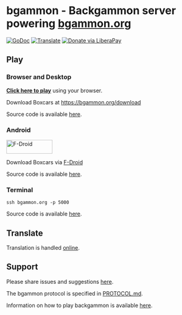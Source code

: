 # bgammon - Backgammon server powering [bgammon.org](https://bgammon.org)
[![GoDoc](https://code.rocket9labs.com/tslocum/godoc-static/raw/branch/main/badge.svg)](https://docs.rocket9labs.com/code.rocket9labs.com/tslocum/bgammon)
[![Translate](https://translate.codeberg.org/widget/bgammon/server/svg-badge.svg)](https://translate.codeberg.org/projects/bgammon/)
[![Donate via LiberaPay](https://img.shields.io/liberapay/receives/rocket9labs.com.svg?logo=liberapay)](https://liberapay.com/rocket9labs.com)

## Play

### Browser and Desktop

[**Click here to play**](https://play.bgammon.org) using your browser.

Download Boxcars at https://bgammon.org/download

Source code is available [here](https://code.rocket9labs.com/tslocum/boxcars).

### Android

<a href="https://f-droid.org/packages/com.rocket9labs.boxcars/"><img width="121" height="36" alt="F-Droid" border="0" src="https://rocket9labs.com/static/badge_fdroid_36.png"></a>

Download Boxcars via [F-Droid](https://f-droid.org/packages/com.rocket9labs.boxcars/)

Source code is available [here](https://code.rocket9labs.com/tslocum/boxcars-android).

### Terminal

`ssh bgammon.org -p 5000`

Source code is available [here](https://code.rocket9labs.com/tslocum/bgammon-cli).

## Translate

Translation is handled [online](https://translate.codeberg.org/projects/bgammon/).

## Support

Please share issues and suggestions [here](https://code.rocket9labs.com/tslocum/bgammon/issues).

The bgammon protocol is specified in [PROTOCOL.md](https://code.rocket9labs.com/tslocum/bgammon/src/branch/main/PROTOCOL.md).

Information on how to play backgammon is available [here](https://bkgm.com/rules.html).
